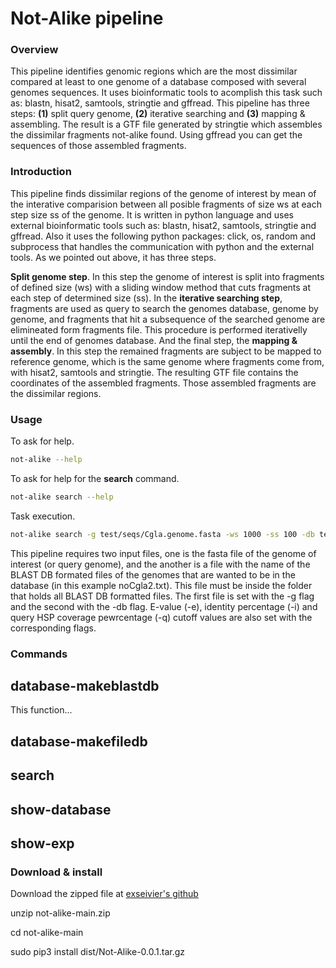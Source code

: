 # Not-Alike pipeline

### Overview

This pipeline identifies genomic regions which are the most dissimilar compared at least to one genome of a database composed with several genomes sequences. It uses bioinformatic tools to acomplish this task such as: blastn, hisat2, samtools, stringtie and gffread. This pipeline has three steps: **(1)** split query genome, **(2)** iterative searching and **(3)** mapping & assembling. The result is a GTF file generated by stringtie which assembles the dissimilar fragments not-alike found. Using gffread you can get the sequences of those assembled fragments.

### Introduction

This pipeline finds dissimilar regions of the genome of interest by mean of the interative comparision between all posible fragments of size ws at each step size ss of the genome. It is written in python language and uses external bioinformatic tools such as: blastn, hisat2, samtools, stringtie and gffread. Also it uses the following python packages: click, os, random and subprocess that handles the communication with python and the external tools. As we pointed out above, it has three steps.

**Split genome step**. In this step the genome of interest is split into fragments of defined size (ws) with a sliding window method that cuts fragments at each step of determined size (ss). In the **iterative searching step**, fragments are used as query to search the genomes database, genome by genome, and fragments that hit a subsequence of the searched genome are elimineated form fragments file. This procedure is performed iterativelly until the end of genomes database. And the final step, the **mapping & assembly**. In this step the remained fragments are subject to be mapped to reference genome, which is the same genome where fragments come from, with hisat2, samtools and stringtie. The resulting GTF file contains the coordinates of the assembled fragments. Those assembled fragments are the dissimilar regions.


### Usage

To ask for help.

```bash
not-alike --help
```

To ask for help for the **search** command.

```bash
not-alike search --help
```

Task execution.

```bash
not-alike search -g test/seqs/Cgla.genome.fasta -ws 1000 -ss 100 -db test/db/noCgla2.txt -e 10 -i 50 -q 50 -t megablast -c 'Leave a comment encolsed by single quotes'
```

This pipeline requires two input files, one is the fasta file of the genome of interest (or query genome), and the another is a file with the name of the BLAST DB formated files of the genomes that are wanted to be in the database (in this example noCgla2.txt). This file must be inside the folder that holds all BLAST DB formatted files. The first file is set with the -g flag and the second with the -db flag. E-value (-e), identity percentage (-i) and query HSP coverage pewrcentage (-q) cutoff values are also set with the corresponding flags.

### Commands

## database-makeblastdb

This function...

## database-makefiledb

## search

## show-database

## show-exp

### Download & install


Download the zipped file at [exseivier's github](https://www.github.com/exseivier/not-alike)

unzip not-alike-main.zip

cd not-alike-main

sudo pip3 install dist/Not-Alike-0.0.1.tar.gz
